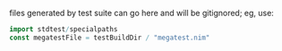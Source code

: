 files generated by test suite can go here and will be gitignored; eg, use:
```nim
import stdtest/specialpaths
const megatestFile = testBuildDir / "megatest.nim"
```
